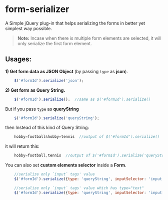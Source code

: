 form-serializer
===============

A Simple jQuery plug-in that helps serializing the forms in better yet simplest way possible.

>**Note:** Incase when there is multiple form elements are selected, it will only serialize the first form element.

Usages:
-------
**1) Get form data as JSON Object** (by passing `type` as **json**).
```javascript
	$('#formId').serialize('json');
```
**2) Get form as Query String.**

```javascript
	$('#formId').serialize();  //same as $('#formId').serialize()
```
But if you pass `type` as **queryString**
```javascript
	$('#formId').serialize('queryString');
```
then Instead of this kind of Query String: 
```javascript
	hobby=football&hobby=tennis  //output of $('#formId').serialize()
```
it will return this: 
```javascript
	hobby=football,tennis  //output of $('#formId').serialize('queryString')
```
You can also set **custom elements selector** inside a **Form**.
```javascript
	//serialize only `input` tags' value
	$('#formId').serialize({type: 'queryString', inputSelector: 'input'}); 
```
```javascript
	//serialize only `input` tags' value which has type="text"
	$('#formId').serialize({type: 'queryString', inputSelector: 'input[type="text"]'}); 
```